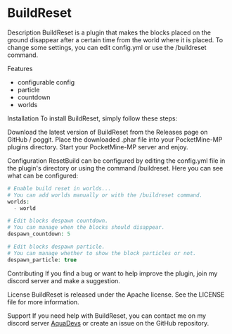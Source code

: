 # BuildReset
Description
BuildReset is a plugin that makes the blocks placed on the ground disappear after a certain time from the world where it is placed. To change some settings, you can edit config.yml or use the /buildreset command.

Features
- configurable config
- particle
- countdown
- worlds

Installation
To install BuildReset, simply follow these steps:

Download the latest version of BuildReset from the Releases page on GitHub / poggit.
Place the downloaded .phar file into your PocketMine-MP plugins directory.
Start your PocketMine-MP server and enjoy.

Configuration
ResetBuild can be configured by editing the config.yml file in the plugin's directory or using the command /buildreset. Here you can see what can be configured:
```php
# Enable build reset in worlds...
# You can add worlds manually or with the /buildreset command.
worlds:
  - world

# Edit blocks despawn countdown.
# You can manage when the blocks should disappear.
despawn_countdown: 5

# Edit blocks despawn particle.
# You can manage whether to show the block particles or not.
despawn_particle: true
```

Contributing
If you find a bug or want to help improve the plugin, join my discord server and make a suggestion.

License
BuildReset is released under the Apache license. See the LICENSE file for more information.

Support
If you need help with BuildReset, you can contact me on my discord server [AquaDevs](https://discord.gg/VFFzjceP6E) or create an issue on the GitHub repository.

